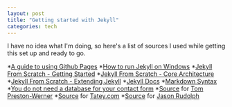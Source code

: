 ```yaml
---
layout: post
title: "Getting started with Jekyll"
categories: tech
---
```


I have no idea what I'm doing, so here's a list of sources I used while getting this set up and ready to go.

*[A guide to using Github Pages](http://www.thinkful.com/learn/a-guide-to-using-github-pages/start/new-project/user-page/)
*[How to run Jekyll on Windows](https://github.com/juthilo/run-jekyll-on-windows)
*[Jekyll From Scratch - Getting Started](http://pixelcog.com/blog/2013/jekyll-from-scratch-introduction/)
*[Jekyll From Scratch - Core Architecture](http://pixelcog.com/blog/2013/jekyll-from-scratch-core-architecture/)
*[Jekyll From Scratch - Extending Jekyll](http://pixelcog.com/blog/2013/jekyll-from-scratch-extending-jekyll/)
*[Jekyll Docs](http://jekyllrb.com/docs/home/)
*[Markdown Syntax](http://daringfireball.net/projects/markdown/)
*[You do not need a database for your contact form](http://sebastien.saunier.me/blog/2014/04/15/you-do-not-need-a-database-for-your-contact-form.html)
*[Source](https://github.com/mojombo/mojombo.github.io) for [Tom Preston-Werner](http://tom.preston-werner.com/)
*[Source](https://github.com/tatey/tatey.com) for [Tatey.com](http://tatey.com/)
*[Source](https://github.com/jasonrudolph/jasonrudolph.com) for [Jason Rudolph](http://jasonrudolph.com/)